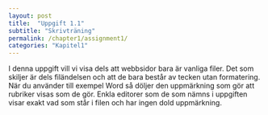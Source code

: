 ```yaml
---
layout: post
title:  "Uppgift 1.1"
subtitle: "Skrivträning"
permalink: /chapter1/assignment1/
categories: "Kapitel1"
---
```

I denna uppgift vill vi visa dels att webbsidor bara är vanliga filer. Det som skiljer är dels filändelsen och att de bara består av tecken utan formatering. När du använder till exempel Word så döljer den uppmärkning som gör att rubriker visas som de gör. Enkla editorer som de som nämns i uppgiften visar exakt vad som står i filen och har ingen dold uppmärkning.
